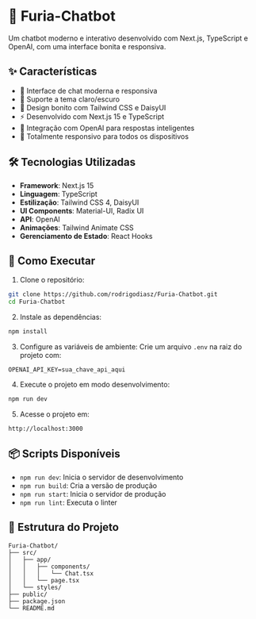 # 🚀 Furia-Chatbot

Um chatbot moderno e interativo desenvolvido com Next.js, TypeScript e OpenAI, com uma interface bonita e responsiva.

## ✨ Características

- 💬 Interface de chat moderna e responsiva
- 🌙 Suporte a tema claro/escuro
- 🎨 Design bonito com Tailwind CSS e DaisyUI
- ⚡ Desenvolvido com Next.js 15 e TypeScript
- 🤖 Integração com OpenAI para respostas inteligentes
- 📱 Totalmente responsivo para todos os dispositivos

## 🛠️ Tecnologias Utilizadas

- **Framework**: Next.js 15
- **Linguagem**: TypeScript
- **Estilização**: Tailwind CSS 4, DaisyUI
- **UI Components**: Material-UI, Radix UI
- **API**: OpenAI
- **Animações**: Tailwind Animate CSS
- **Gerenciamento de Estado**: React Hooks

## 🚀 Como Executar

1. Clone o repositório:

```bash
git clone https://github.com/rodrigodiasz/Furia-Chatbot.git
cd Furia-Chatbot
```

2. Instale as dependências:

```bash
npm install
```

3. Configure as variáveis de ambiente:
   Crie um arquivo `.env` na raiz do projeto com:

```
OPENAI_API_KEY=sua_chave_api_aqui
```

4. Execute o projeto em modo desenvolvimento:

```bash
npm run dev
```

5. Acesse o projeto em:

```
http://localhost:3000
```

## 📦 Scripts Disponíveis

- `npm run dev`: Inicia o servidor de desenvolvimento
- `npm run build`: Cria a versão de produção
- `npm run start`: Inicia o servidor de produção
- `npm run lint`: Executa o linter

## 🎨 Estrutura do Projeto

```
Furia-Chatbot/
├── src/
│   ├── app/
│   │   ├── components/
│   │   │   └── Chat.tsx
│   │   └── page.tsx
│   └── styles/
├── public/
├── package.json
└── README.md
```
